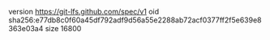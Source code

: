 version https://git-lfs.github.com/spec/v1
oid sha256:e77db8c0f60a45df792adf9d56a55e2288ab72acf0377ff2f5e639e8363e03a4
size 16800
